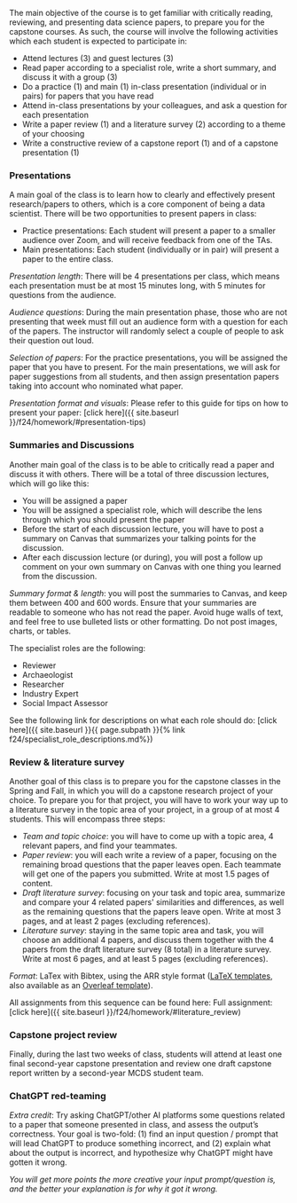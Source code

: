 The main objective of the course is to get familiar with critically reading, reviewing, and presenting data science papers, to prepare you for the capstone courses. As such, the course will involve the following activities which each student is expected to participate in:

- Attend lectures (3) and guest lectures (3)
- Read paper according to a specialist role, write a short summary, and discuss it with a group (3)
- Do a practice (1) and main (1) in-class presentation (individual or in pairs) for papers that you have read
- Attend in-class presentations by your colleagues, and ask a question for each presentation
- Write a paper review (1) and a literature survey (2) according to a theme of your choosing
- Write a constructive review of a capstone report (1) and of a capstone presentation (1)

### Presentations

A main goal of the class is to learn how to clearly and effectively present research/papers to others, which is a core component of being a data scientist. There will be two opportunities to present papers in class:

- Practice presentations: Each student will present a paper to a smaller audience over Zoom, and will receive feedback from one of the TAs.
- Main presentations: Each student (individually or in pair) will present a paper to the entire class.

*Presentation length*: There will be 4 presentations per class, which means each presentation must be at most 15 minutes long, with 5 minutes for questions from the audience.

*Audience questions*: During the main presentation phase, those who are not presenting that week must fill out an audience form with a question for each of the papers. The instructor will randomly select a couple of people to ask their question out loud.

*Selection of papers*: For the practice presentations, you will be assigned the paper that you have to present. For the main presentations, we will ask for paper suggestions from all students, and then assign presentation papers taking into account who nominated what paper.

*Presentation format and visuals*: Please refer to this guide for tips on how to present your paper: [click here]({{ site.baseurl }}/f24/homework/#presentation-tips)



### Summaries and Discussions

Another main goal of the class is to be able to critically read a paper and discuss it with others. There will be a total of three discussion lectures, which will go like this:

- You will be assigned a paper
- You will be assigned a specialist role, which will describe the lens through which you should present the paper
- Before the start of each discussion lecture, you will have to post a summary on Canvas that summarizes your talking points for the discussion.
- After each discussion lecture (or during), you will post a follow up comment on your own summary on Canvas with one thing you learned from the discussion.

*Summary format & length*: you will post the summaries to Canvas, and keep them between 400 and 600 words. Ensure that your summaries are readable to someone who has not read the paper. Avoid huge walls of text, and feel free to use bulleted lists or other formatting. Do not post images, charts, or tables.

The specialist roles are the following:

- Reviewer
- Archaeologist
- Researcher
- Industry Expert
- Social Impact Assessor

See the following link for descriptions on what each role should do: [click here]({{ site.baseurl }}{{ page.subpath }}{% link f24/specialist_role_descriptions.md%})

### Review & literature survey

Another goal of this class is to prepare you for the capstone classes in the Spring and Fall, in which you will do a capstone research  project of your choice. To prepare you for that project, you will have to work your way up to a literature survey in the topic area of your project, in a group of at most 4 students. This will encompass three steps:

- *Team and topic choice*: you will have to come up with a topic area, 4 relevant papers, and find your teammates.
- *Paper review*: you will each write a review of a paper, focusing on the remaining broad questions that the paper leaves open. Each teammate will get one of the papers you submitted. Write at most 1.5 pages of content. 
- *Draft literature survey*: focusing on your task and topic area, summarize and compare your 4 related papers' similarities and differences, as well as the remaining questions that the papers leave open. Write at most 3 pages, and at least 2 pages (excluding references). 
- *Literature survey*: staying in the same topic area and task, you will choose an additional 4 papers, and discuss them together with the 4 papers from the draft literature survey (8 total) in a literature survey. Write at most 6 pages, and at least 5 pages (excluding references). 

*Format*: LaTex with Bibtex, using the ARR style format ([LaTeX templates](https://acl-org.github.io/ACLPUB/formatting.html), also available as an [Overleaf template](https://www.overleaf.com/latex/templates/association-for-computational-linguistics-acl-conference/jvxskxpnznfj)).

All assignments from this sequence can be found here: Full assignment: [click here]({{ site.baseurl }}/f24/homework/#literature_review)

### Capstone project review

Finally, during the last two weeks of class, students will attend at least one final second-year capstone presentation and review one draft capstone report written by a second-year MCDS student team.

### ChatGPT red-teaming

*Extra credit*: Try asking ChatGPT/other AI platforms some questions related to a paper that someone presented in class, and assess the output’s correctness. Your goal is two-fold: (1) find an input question / prompt that will lead ChatGPT to produce something incorrect, and (2) explain what about the output is incorrect, and hypothesize why ChatGPT might have gotten it wrong.

*You will get more points the more creative your input prompt/question is, and the better your explanation is for why it got it wrong.*